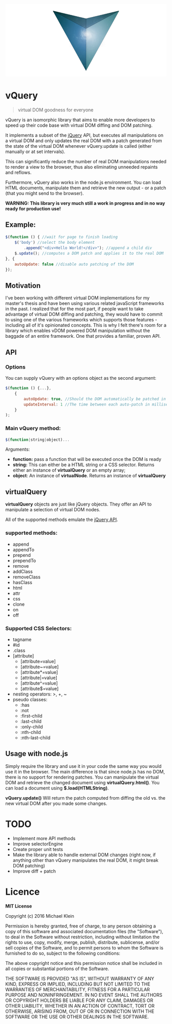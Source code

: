 ![AVA](logo.png)
# vQuery
> virtual DOM goodness for everyone

vQuery is an isomorphic library that aims to enable more developers to speed up their code base with virtual DOM diffing and DOM patching.

It implements a subset of the [jQuery](http://www.jquery.com/) API, but executes all manipulations on a virtual DOM and only updates the real DOM with a patch generated from the state of the virtual DOM whenever vQuery.update is called (either manually or at set intervals).

This can significantly reduce the number of real DOM manipulations needed to render a view to the browser, thus also eliminating unneeded repaints and reflows.

Furthermore, vQuery also works in the node.js environment. You can load HTML documents, manipulate them and retrieve the new output - or a patch (that you might send to the browser).

**WARNING: This library is very much still a work in progress and in no way ready for production use!**


## Example:

```javascript
$(function () { //wait for page to finish loading
    $('body') //select the body element
        .append("<div>Hello World!</div>"); //append a child div
    $.update(); //computes a DOM patch and applies it to the real DOM
}, {
    autoUpdate: false //disable auto patching of the DOM
});
```


## Motivation

I've been working with different virtual DOM implementations for my master's thesis and have been using various related javaScript frameworks in the past. I realized that for the most part, if people want to take advantage of virtual DOM diffing and patching, they would have to commit to using one of the various frameworks which supports those features - including all of it's opinionated concepts.
This is why I felt there's room for a library which enables vDOM powered DOM manipulation without the baggade of an entire framework. One that provides a familiar, proven API.


## API


### Options

You can supply vQuery with an options object as the second argument:


```javascript
$(function () {...}, 
    {
        autoUpdate: true, //Should the DOM automatically be patched in intervals (using window.requestAnimationFrame)? You can always call vQuery.update() to trigger a patch. Default: true
        updateInterval: 1 //The time between each auto-patch in milliseconds. Default: 1
    }
);
```

### Main vQuery method:

```javascript
$(function|string|object)...
```
Arguments:
* **function:** pass a function that will be executed once the DOM is ready
* **string:** This can either be a HTML string or a CSS selector. Returns either an instance of **virtualQuery** or an empty array;
* **object**: An instance of **virtualNode**. Returns an instance of **virtualQuery** 


## virtualQuery

**virtualQuery** objects are just like jQuery objects. They offer an API to manipulate a selection of virtual DOM nodes. 

All of the supported methods emulate the [jQuery API](http://api.jquery.com/).


### supported methods:

* append
* appendTo
* prepend
* prependTo
* remove
* addClass
* removeClass
* hasClass
* html
* attr
* css
* clone
* on
* off


### Supported CSS Selectors:

* tagname
* #id
* .class
* [attribute]
    * [attribute=value]
    * [attribute~=value]
    * [attribute*=value]
    * [attribute|=value]    
    * [attribute^=value]
    * [attribute$=value]
* nesting operators: >, +, ~
* pseudo classes:
    * :has
    * :not
    * :first-child
    * :last-child
    * :only-child
    * :nth-child
    * :nth-last-child


## Usage with node.js

Simply require the library and use it in your code the same way you would use it in the browser. The main difference is that since node.js has no DOM, there is no support for rendering patches. You can manipulate the virtual DOM and retrieve the changed document using **virtualQuery.html()**. You can load a document using **$.load(HTMLString)**.

**vQuery.update()** Will return the patch computed from diffing the old vs. the new virtual DOM after you made some changes.


# TODO

* Implement more API methods
* Improve selectorEngine
* Create proper unit tests
* Make the library able to handle external DOM changes (right now, if anything other than vQuery manipulates the real DOM, it might break DOM patching)
* Improve diff + patch


# Licence

**MIT License**

Copyright (c) 2016 Michael Klein

Permission is hereby granted, free of charge, to any person obtaining a copy
of this software and associated documentation files (the "Software"), to deal
in the Software without restriction, including without limitation the rights
to use, copy, modify, merge, publish, distribute, sublicense, and/or sell
copies of the Software, and to permit persons to whom the Software is
furnished to do so, subject to the following conditions:

The above copyright notice and this permission notice shall be included in all
copies or substantial portions of the Software.

THE SOFTWARE IS PROVIDED "AS IS", WITHOUT WARRANTY OF ANY KIND, EXPRESS OR
IMPLIED, INCLUDING BUT NOT LIMITED TO THE WARRANTIES OF MERCHANTABILITY,
FITNESS FOR A PARTICULAR PURPOSE AND NONINFRINGEMENT. IN NO EVENT SHALL THE
AUTHORS OR COPYRIGHT HOLDERS BE LIABLE FOR ANY CLAIM, DAMAGES OR OTHER
LIABILITY, WHETHER IN AN ACTION OF CONTRACT, TORT OR OTHERWISE, ARISING FROM,
OUT OF OR IN CONNECTION WITH THE SOFTWARE OR THE USE OR OTHER DEALINGS IN THE
SOFTWARE.
